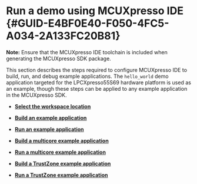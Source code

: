 # Run a demo using MCUXpresso IDE {#GUID-E4BF0E40-F050-4FC5-A034-2A133FC20B81}

**Note:** Ensure that the MCUXpresso IDE toolchain is included when generating the MCUXpresso SDK package.

This section describes the steps required to configure MCUXpresso IDE to build, run, and debug example applications. The `hello_world` demo application targeted for the LPCXpresso55S69 hardware platform is used as an example, though these steps can be applied to any example application in the MCUXpresso SDK.

-   **[Select the workspace location](../topics/select_the_workspace_location.md)**  

-   **[Build an example application](../topics/build_an_example_application.md)**  

-   **[Run an example application](../topics/run_an_example_application.md)**  

-   **[Build a multicore example application](../topics/build_a_multicore_example_application_002.md)**  

-   **[Run a multicore example application](../topics/run_a_multicore_example_application_003.md)**  

-   **[Build a TrustZone example application](../topics/build_a_trustzone_example_application_003.md)**  

-   **[Run a TrustZone example application](../topics/run_a_trustzone_example_application.md)**  


